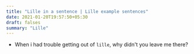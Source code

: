 ```yaml
---
title: "Lille in a sentence | Lille example sentences"
date: 2021-01-20T19:57:50+05:30
draft: falses
summary: "Lille"
---
```

- When i had trouble getting out of `lille`, why didn't you leave me there?
                 
